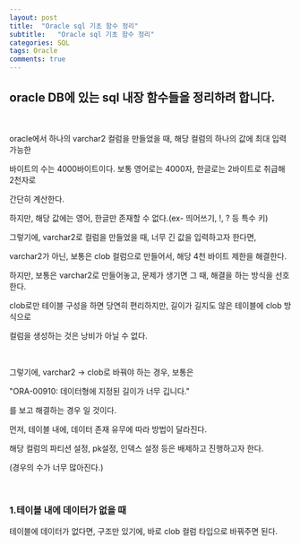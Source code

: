 ```yaml
---
layout: post
title:  "Oracle sql 기초 함수 정리"
subtitle:   "Oracle sql 기초 함수 정리"
categories: SQL
tags: Oracle
comments: true
---
```


## oracle DB에 있는 sql 내장 함수들을 정리하려 합니다.

<br/>

oracle에서 하나의 varchar2 컬럼을 만들었을 때, 해당 컬럼의 하나의 값에 최대 입력 가능한

바이트의 수는 4000바이트이다. 보통 영어로는 4000자, 한글로는 2바이트로 취급해 2천자로

간단히 계산한다.

하지만, 해당 값에는 영어, 한글만 존재할 수 없다.(ex- 띄어쓰기, !, ? 등 특수 키)

그렇기에, varchar2로 컬럼을 만들었을 때, 너무 긴 값을 입력하고자 한다면,

varchar2가 아닌, 보통은 clob 컬럼으로 만들어서, 해당 4천 바이트 제한을 해결한다.

하지만, 보통은 varchar2로 만들어놓고, 문제가 생기면 그 때, 해결을 하는 방식을 선호한다.

clob로만 테이블 구성을 하면 당연히 편리하지만, 길이가 길지도 않은 테이블에 clob 방식으로

컬럼을 생성하는 것은 낭비가 아닐 수 없다.

<br/>

그렇기에, varchar2 -> clob로 바꿔야 하는 경우, 보통은 

"ORA-00910: 데이터형에 지정된 길이가 너무 깁니다."

를 보고 해결하는 경우 일 것이다.

먼저, 테이블 내에, 데이터 존재 유무에 따라 방법이 달라진다.

해당 컬럼의 파티션 설정, pk설정, 인덱스 설정 등은 배제하고 진행하고자 한다.

(경우의 수가 너무 많아진다.)

<br/>

### 1.테이블 내에 데이터가 없을 때

테이블에 데이터가 없다면, 구조만 있기에, 바로 clob 컬럼 타입으로 바꿔주면 된다.

